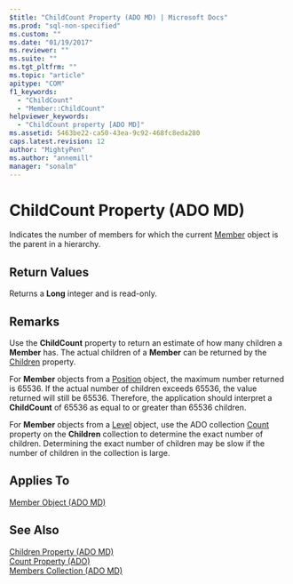 ```yaml
---
$title: "ChildCount Property (ADO MD) | Microsoft Docs"
ms.prod: "sql-non-specified"
ms.custom: ""
ms.date: "01/19/2017"
ms.reviewer: ""
ms.suite: ""
ms.tgt_pltfrm: ""
ms.topic: "article"
apitype: "COM"
f1_keywords: 
  - "ChildCount"
  - "Member::ChildCount"
helpviewer_keywords: 
  - "ChildCount property [ADO MD]"
ms.assetid: 5463be22-ca50-43ea-9c92-468fc8eda280
caps.latest.revision: 12
author: "MightyPen"
ms.author: "annemill"
manager: "sonalm"
---
```

# ChildCount Property (ADO MD)
Indicates the number of members for which the current [Member](../../../ado/reference/ado-md-api/member-object-ado-md.md) object is the parent in a hierarchy.  
  
## Return Values  
 Returns a **Long** integer and is read-only.  
  
## Remarks  
 Use the **ChildCount** property to return an estimate of how many children a **Member** has. The actual children of a **Member** can be returned by the [Children](../../../ado/reference/ado-md-api/children-property-ado-md.md) property.  
  
 For **Member** objects from a [Position](../../../ado/reference/ado-md-api/position-object-ado-md.md) object, the maximum number returned is 65536. If the actual number of children exceeds 65536, the value returned will still be 65536. Therefore, the application should interpret a **ChildCount** of 65536 as equal to or greater than 65536 children.  
  
 For **Member** objects from a [Level](../../../ado/reference/ado-md-api/level-object-ado-md.md) object, use the ADO collection [Count](../../../ado/reference/ado-api/count-property-ado.md) property on the **Children** collection to determine the exact number of children. Determining the exact number of children may be slow if the number of children in the collection is large.  
  
## Applies To  
 [Member Object (ADO MD)](../../../ado/reference/ado-md-api/member-object-ado-md.md)  
  
## See Also  
 [Children Property (ADO MD)](../../../ado/reference/ado-md-api/children-property-ado-md.md)   
 [Count Property (ADO)](../../../ado/reference/ado-api/count-property-ado.md)   
 [Members Collection (ADO MD)](../../../ado/reference/ado-md-api/members-collection-ado-md.md)